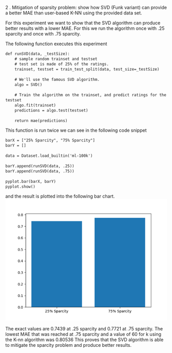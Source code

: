 2
. Mitigation of sparsity problem: show how SVD (Funk variant) can provide a better MAE than user-based K-NN using the provided data set.

For this experiment we want to show that the SVD algorithm can produce better results with a lower MAE.
For this we run the algorithm once with .25 sparcity and once with .75 sparcity.

The following function executes this experiment

```
def runSVD(data, _testSize):
    # sample random trainset and testset
    # test set is made of 25% of the ratings.
    trainset, testset = train_test_split(data, test_size=_testSize)

    # We'll use the famous SVD algorithm.
    algo = SVD()

    # Train the algorithm on the trainset, and predict ratings for the testset
    algo.fit(trainset)
    predictions = algo.test(testset)

    return mae(predictions)
```

This function is run twice we can see in the following code snippet

```
barX = ["25% Sparcity", "75% Sparcity"]
barY = []

data = Dataset.load_builtin('ml-100k')

barY.append(runSVD(data, .25))
barY.append(runSVD(data, .75))

pyplot.bar(barX, barY)
pyplot.show()
```

and the result is plotted into the following bar chart.
![img.png](img/Figure_1.png)

The exact values are 0.7439 at .25 sparcity and 0.7721 at .75 sparcity.
The lowest MAE that was reached at .75 sparcity and a value of 60 for k using the K-nn algorithm was 0.80536 
This proves that the SVD algorithm is able to mitigate the sparcity problem and produce better results.
